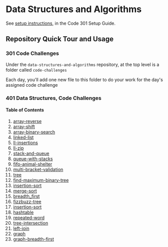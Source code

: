 # Data Structures and Algorithms

See [setup instructions](https://codefellows.github.io/setup-guide/code-301/3-code-challenges), in the Code 301 Setup Guide.

## Repository Quick Tour and Usage

### 301 Code Challenges

Under the `data-structures-and-algorithms` repository, at the top level is a folder called `code-challenges`

Each day, you'll add one new file to this folder to do your work for the day's assigned code challenge

### 401 Data Structures, Code Challenges

#### Table of Contents

1. [array-reverse](python/challenges/array_reverse)
1. [array-shift](python/challenges/array_shift)
1. [array-binary-search](python/challenges/array_binary_search)
1. [linked-list](python/Data_Structures/linked_list)
1. [ll-insertions](python/Data_Structures/linked_list)
1. [ll-zip](python/challenges/ll_zip)
1. [stack-and-queue](python/Data_Structures/stack_and_queue)
1. [queue-with-stacks](python/challenges/queue_with_stacks)
1. [fifo-animal-shelter](python/challenges/fifo_animal_shelter)
1. [multi-bracket-validation](python/challenges/multi_bracket_validation)
1. [tree](python/Data_Structures/tree)
1. [find-maximum-binary-tree](python/Data_Structures/tree)
1. [insertion-sort](python/challenges/insertion_sort)
1. [merge-sort](python/challenges/merge_sort)
1. [breadth_first](python/Data_Structures/tree)
1. [fizzbuzz-tree](python/challenges/fizzbuzz_tree)
1. [insertion-sort](python/challenges/insertion_sort)
1. [hashtable](python/Data_Structures/hashtable)
1. [repeated-word](python/challenges/repeated_word)
1. [tree-intersection](python/challenged/tree_intersection)
1. [left-join](python/challenged/left_join)
1. [graph](python/Data_Structures/graph)
1. [graph-breadth-first](python/Data_Structures/graph)